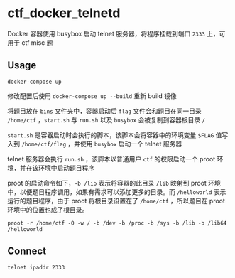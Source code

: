 # ctf_docker_telnetd

Docker 容器使用 busybox 启动 telnet 服务器，将程序挂载到端口 `2333` 上，可用于 ctf misc 题

## Usage

`docker-compose up`

修改配置后使用 `docker-compose up --build` 重新 build 镜像

将题目放在 `bins` 文件夹中，容器启动后 `flag` 文件会和题目在同一目录 `/home/ctf` ，`start.sh` 与 `run.sh` 以及 `busybox` 会被复制到容器根目录 `/`

`start.sh` 是容器启动时会执行的脚本，该脚本会将容器中的环境变量 `$FLAG` 值写入到 `/home/ctf/flag` ，并使用 `busybox` 启动一个 telnet 服务器

telnet 服务器会执行 `run.sh` ，该脚本以普通用户 `ctf` 的权限启动一个 proot 环境，并在该环境中启动题目程序

proot 的启动命令如下，`-b /lib` 表示将容器的此目录 `/lib` 映射到 proot 环境中，以便题目程序调用，如果有需求可以添加更多的目录。而 `/helloworld` 表示运行的题目程序，由于 proot 将根目录设置在了 `/home/ctf` ，所以题目在 proot 环境中的位置也成了根目录。

`proot -r /home/ctf -0 -w / -b /dev -b /proc -b /sys -b /lib -b /lib64 /helloworld`

## Connect

`telnet ipaddr 2333`